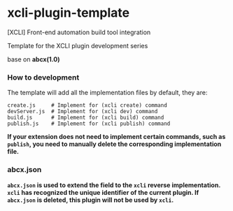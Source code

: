 # xcli-plugin-template

[XCLI] Front-end automation build tool integration

Template for the XCLI plugin development series

base on **abcx(1.0)**

### How to development

The template will add all the implementation files by default, they are:

```shell
create.js     # Implement for (xcli create) command
devServer.js  # Implement for (xcli dev) command
build.js      # Implement for (xcli build) command
publish.js    # Implement for (xcli publish) command
```

**If your extension does not need to implement certain commands, such as ``publish``, you need to manually delete the corresponding implementation file.**


### abcx.json

**``abcx.json`` is used to extend the field to the ``xcli`` reverse implementation. ``xcli`` has recognized the unique identifier of the current plugin. If ``abcx.json`` is deleted, this plugin will not be used by ``xcli``.**
